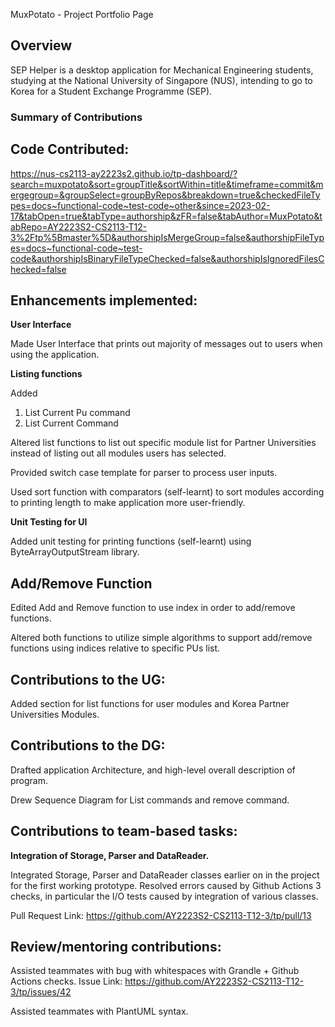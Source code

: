 MuxPotato - Project Portfolio Page

## Overview
SEP Helper is a desktop application for Mechanical Engineering students, studying at the
National University of Singapore (NUS), intending to go to Korea for a Student Exchange Programme (SEP).

### Summary of Contributions

## Code Contributed: 
https://nus-cs2113-ay2223s2.github.io/tp-dashboard/?search=muxpotato&sort=groupTitle&sortWithin=title&timeframe=commit&mergegroup=&groupSelect=groupByRepos&breakdown=true&checkedFileTypes=docs~functional-code~test-code~other&since=2023-02-17&tabOpen=true&tabType=authorship&zFR=false&tabAuthor=MuxPotato&tabRepo=AY2223S2-CS2113-T12-3%2Ftp%5Bmaster%5D&authorshipIsMergeGroup=false&authorshipFileTypes=docs~functional-code~test-code&authorshipIsBinaryFileTypeChecked=false&authorshipIsIgnoredFilesChecked=false

## Enhancements implemented:

**User Interface** 

Made User Interface that prints out majority of messages out to users when using the application.

**Listing functions** 

Added 
1. List Current Pu command 
2. List Current Command

Altered list functions to list out specific module list for Partner Universities instead of listing out 
all modules users has selected.

Provided switch case template for parser to process user inputs.

Used sort function with comparators (self-learnt) to sort modules according to printing length to 
make application more user-friendly.

**Unit Testing for UI**

Added unit testing for printing functions (self-learnt) using ByteArrayOutputStream library.

## Add/Remove Function
Edited Add and Remove function to use index in order to add/remove functions.

Altered both functions to utilize simple algorithms to support add/remove functions using indices relative
to specific PUs list. 

## Contributions to the UG:
Added section for list functions for user modules and Korea Partner Universities Modules.

## Contributions to the DG:
Drafted application Architecture, and high-level overall description of program.

Drew Sequence Diagram for List commands and remove command.

## Contributions to team-based tasks:

**Integration of Storage, Parser and DataReader.**

Integrated Storage, Parser and DataReader classes earlier on in the project for the first working prototype.
Resolved errors caused by Github Actions 3 checks, in particular the I/O tests caused by integration of various classes.

Pull Request Link: https://github.com/AY2223S2-CS2113-T12-3/tp/pull/13

## Review/mentoring contributions:
Assisted teammates with bug with whitespaces with Grandle + Github Actions checks.
Issue Link: https://github.com/AY2223S2-CS2113-T12-3/tp/issues/42

Assisted teammates with PlantUML syntax.
